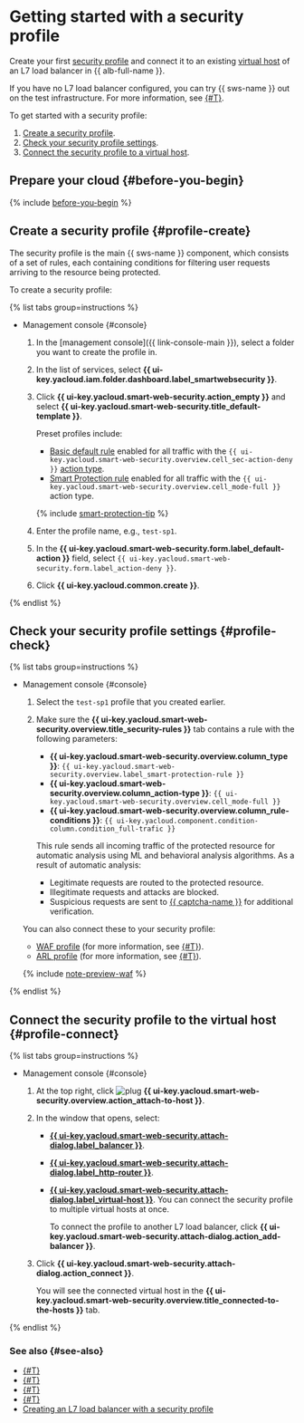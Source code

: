 # Getting started with a security profile

Create your first [security profile](./concepts/profiles.md) and connect it to an existing [virtual host](../application-load-balancer/concepts/http-router.md#virtual-host) of an L7 load balancer in {{ alb-full-name }}.

If you have no L7 load balancer configured, you can try {{ sws-name }} out on the test infrastructure. For more information, see [{#T}](./tutorials/balancer-with-sws-profile.md).

To get started with a security profile:
1. [Create a security profile](#profile-create).
1. [Check your security profile settings](#profile-check).
1. [Connect the security profile to a virtual host](#profile-connect).

## Prepare your cloud {#before-you-begin}

{% include [before-you-begin](../_tutorials/_tutorials_includes/before-you-begin.md) %}

## Create a security profile {#profile-create}

The security profile is the main {{ sws-name }} component, which consists of a set of rules, each containing conditions for filtering user requests arriving to the resource being protected.

To create a security profile:

{% list tabs group=instructions %}

- Management console {#console}

   1. In the [management console]({{ link-console-main }}), select a folder you want to create the profile in.
   1. In the list of services, select **{{ ui-key.yacloud.iam.folder.dashboard.label_smartwebsecurity }}**.
   1. Click **{{ ui-key.yacloud.smart-web-security.action_empty }}** and select **{{ ui-key.yacloud.smart-web-security.title_default-template }}**.

      Preset profiles include:
      * [Basic default rule](concepts/rules.md#base-rules) enabled for all traffic with the `{{ ui-key.yacloud.smart-web-security.overview.cell_sec-action-deny }}` [action type](concepts/rules.md#rule-action).
      * [Smart Protection rule](concepts/rules.md#smart-protection-rules) enabled for all traffic with the `{{ ui-key.yacloud.smart-web-security.overview.cell_mode-full }}` action type.

      {% include [smart-protection-tip](../_includes/smartwebsecurity/smart-protection-tip.md) %}

   1. Enter the profile name, e.g., `test-sp1`.
   1. In the **{{ ui-key.yacloud.smart-web-security.form.label_default-action }}** field, select `{{ ui-key.yacloud.smart-web-security.form.label_action-deny }}`.
   1. Click **{{ ui-key.yacloud.common.create }}**.

{% endlist %}

## Check your security profile settings {#profile-check}

{% list tabs group=instructions %}

- Management console {#console}

   1. Select the `test-sp1` profile that you created earlier.
   1. Make sure the **{{ ui-key.yacloud.smart-web-security.overview.title_security-rules }}** tab contains a rule with the following parameters:
      * **{{ ui-key.yacloud.smart-web-security.overview.column_type }}**: `{{ ui-key.yacloud.smart-web-security.overview.label_smart-protection-rule }}`
      * **{{ ui-key.yacloud.smart-web-security.overview.column_action-type }}**: `{{ ui-key.yacloud.smart-web-security.overview.cell_mode-full }}`
      * **{{ ui-key.yacloud.smart-web-security.overview.column_rule-conditions }}**: `{{ ui-key.yacloud.component.condition-column.condition_full-trafic }}`

      This rule sends all incoming traffic of the protected resource for automatic analysis using ML and behavioral analysis algorithms. As a result of automatic analysis:
      * Legitimate requests are routed to the protected resource.
      * Illegitimate requests and attacks are blocked.
      * Suspicious requests are sent to [{{ captcha-name }}](../smartcaptcha/) for additional verification.

   You can also connect these to your security profile:

   * [WAF profile](./concepts/waf.md) (for more information, see [{#T}](./quickstart/quickstart-waf.md)).
   * [ARL profile](./concepts/arl.md) (for more information, see [{#T}](./quickstart/quickstart-arl.md)).

   {% include [note-preview-waf](../_includes/smartwebsecurity/note-preview-waf-arl.md) %}

{% endlist %}

## Connect the security profile to the virtual host {#profile-connect}

{% list tabs group=instructions %}

- Management console {#console}

   1. At the top right, click ![plug](../_assets/smartwebsecurity/plug.svg) **{{ ui-key.yacloud.smart-web-security.overview.action_attach-to-host }}**.
   1. In the window that opens, select:
      * [**{{ ui-key.yacloud.smart-web-security.attach-dialog.label_balancer }}**](../application-load-balancer/concepts/application-load-balancer.md).
      * [**{{ ui-key.yacloud.smart-web-security.attach-dialog.label_http-router }}**](../application-load-balancer/concepts/http-router.md).
      * [**{{ ui-key.yacloud.smart-web-security.attach-dialog.label_virtual-host }}**](../application-load-balancer/concepts/http-router.md#virtual-host). You can connect the security profile to multiple virtual hosts at once.

         To connect the profile to another L7 load balancer, click **{{ ui-key.yacloud.smart-web-security.attach-dialog.action_add-balancer }}**.
   1. Click **{{ ui-key.yacloud.smart-web-security.attach-dialog.action_connect }}**.

      You will see the connected virtual host in the **{{ ui-key.yacloud.smart-web-security.overview.title_connected-to-the-hosts }}** tab.

{% endlist %}

### See also {#see-also}

* [{#T}](./quickstart/quickstart-waf.md)
* [{#T}](./quickstart/quickstart-arl.md)
* [{#T}](./concepts/profiles.md)
* [{#T}](./operations/profile-create.md)
* [Creating an L7 load balancer with a security profile](./tutorials/balancer-with-sws-profile.md)
